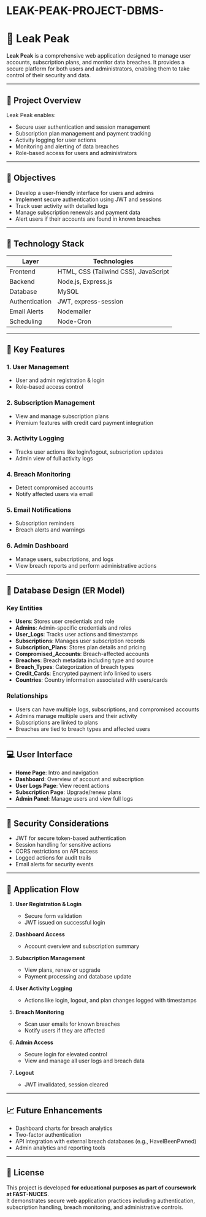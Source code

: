 # LEAK-PEAK-PROJECT-DBMS-
# 🔐 Leak Peak

**Leak Peak** is a comprehensive web application designed to manage user accounts, subscription plans, and monitor data breaches. It provides a secure platform for both users and administrators, enabling them to take control of their security and data.

---

## 📌 Project Overview

Leak Peak enables:

- Secure user authentication and session management
- Subscription plan management and payment tracking
- Activity logging for user actions
- Monitoring and alerting of data breaches
- Role-based access for users and administrators

---

## 🎯 Objectives

- Develop a user-friendly interface for users and admins  
- Implement secure authentication using JWT and sessions  
- Track user activity with detailed logs  
- Manage subscription renewals and payment data  
- Alert users if their accounts are found in known breaches  

---

## 🧰 Technology Stack

| Layer         | Technologies                          |
|---------------|---------------------------------------|
| Frontend      | HTML, CSS (Tailwind CSS), JavaScript  |
| Backend       | Node.js, Express.js                   |
| Database      | MySQL                                 |
| Authentication| JWT, express-session                  |
| Email Alerts  | Nodemailer                            |
| Scheduling    | Node-Cron                             |

---

## 🚀 Key Features

### 1. User Management
- User and admin registration & login  
- Role-based access control  

### 2. Subscription Management
- View and manage subscription plans  
- Premium features with credit card payment integration  

### 3. Activity Logging
- Tracks user actions like login/logout, subscription updates  
- Admin view of full activity logs  

### 4. Breach Monitoring
- Detect compromised accounts  
- Notify affected users via email  

### 5. Email Notifications
- Subscription reminders  
- Breach alerts and warnings  

### 6. Admin Dashboard
- Manage users, subscriptions, and logs  
- View breach reports and perform administrative actions  

---

## 🧱 Database Design (ER Model)

### Key Entities

- **Users**: Stores user credentials and role  
- **Admins**: Admin-specific credentials and roles  
- **User_Logs**: Tracks user actions and timestamps  
- **Subscriptions**: Manages user subscription records  
- **Subscription_Plans**: Stores plan details and pricing  
- **Compromised_Accounts**: Breach-affected accounts  
- **Breaches**: Breach metadata including type and source  
- **Breach_Types**: Categorization of breach types  
- **Credit_Cards**: Encrypted payment info linked to users  
- **Countries**: Country information associated with users/cards  

### Relationships

- Users can have multiple logs, subscriptions, and compromised accounts  
- Admins manage multiple users and their activity  
- Subscriptions are linked to plans  
- Breaches are tied to breach types and affected users  

---

## 💻 User Interface

- **Home Page**: Intro and navigation  
- **Dashboard**: Overview of account and subscription  
- **User Logs Page**: View recent actions  
- **Subscription Page**: Upgrade/renew plans  
- **Admin Panel**: Manage users and view full logs  

---

## 🔐 Security Considerations

- JWT for secure token-based authentication  
- Session handling for sensitive actions  
- CORS restrictions on API access  
- Logged actions for audit trails  
- Email alerts for security events  

---

## 🔄 Application Flow

1. **User Registration & Login**
   - Secure form validation  
   - JWT issued on successful login  

2. **Dashboard Access**
   - Account overview and subscription summary  

3. **Subscription Management**
   - View plans, renew or upgrade  
   - Payment processing and database update  

4. **User Activity Logging**
   - Actions like login, logout, and plan changes logged with timestamps  

5. **Breach Monitoring**
   - Scan user emails for known breaches  
   - Notify users if they are affected  

6. **Admin Access**
   - Secure login for elevated control  
   - View and manage all user logs and breach data  

7. **Logout**
   - JWT invalidated, session cleared  

---

## 📈 Future Enhancements

- Dashboard charts for breach analytics  
- Two-factor authentication  
- API integration with external breach databases (e.g., HaveIBeenPwned)  
- Admin analytics and reporting tools  

---

## 📝 License

This project is developed **for educational purposes as part of coursework at FAST-NUCES**.  
It demonstrates secure web application practices including authentication, subscription handling, breach monitoring, and administrative controls.

